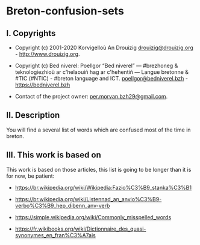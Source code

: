 # Breton-confusion-sets

## I. Copyrights
- Copyright (c) 2001-2020 Korvigelloù An Drouizig
drouizig@drouizig.org - http://www.drouizig.org.
- Copyright (c) Bed niverel: Poellgor “Bed niverel” — #brezhoneg & teknologiezhioù ar c'helaouiñ hag ar c'hehentiñ — Langue bretonne & #TIC (#NTIC) - #breton language and ICT.
poellgor@bedniverel.bzh - https://bedniverel.bzh

- Contact of the project owner: per.morvan.bzh29@gmail.com.

## II. Description

You will find a several list of words which are confused most of the time in breton.

## III. This work is based on

This work is based on those articles, this list is going to be longer than it is for now, be patient:

- https://br.wikipedia.org/wiki/Wikipedia:Fazio%C3%B9_stanka%C3%B1
 
- https://br.wikipedia.org/wiki/Listennad_an_anvio%C3%B9-verbo%C3%B9_hep_dibenn_anv-verb
 
- https://simple.wikipedia.org/wiki/Commonly_misspelled_words
 
- https://fr.wikibooks.org/wiki/Dictionnaire_des_quasi-synonymes_en_fran%C3%A7ais
